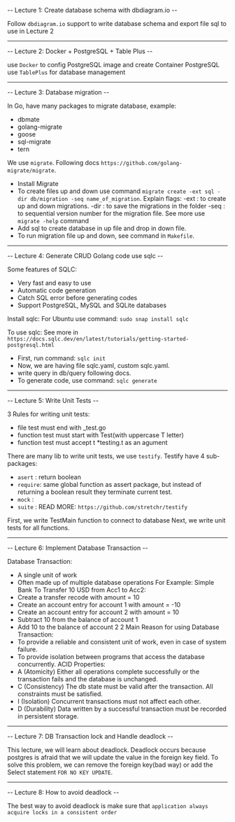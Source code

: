 -- Lecture 1: Create database schema with dbdiagram.io --

Follow `dbdiagram.io` support to write database schema
and export file sql to use in Lecture 2

--------------------------------------------------------------------------------------------------------------------------------

-- Lecture 2: Docker + PostgreSQL + Table Plus --

use `Docker` to config PostgreSQL image and create Container PostgreSQL
use `TablePlus` for database management

--------------------------------------------------------------------------------------------------------------------------------

-- Lecture 3: Database migration --

In Go, have many packages to migrate database, example: 
 - dbmate
 - golang-migrate
 - goose
 - sql-migrate
 - tern

We use `migrate`. Following docs `https://github.com/golang-migrate/migrate`.
 - Install Migrate
 - To create files up and down use command `migrate create -ext sql -dir db/migration -seq name_of_migration`.
    Explain flags: -ext : to create up and down migrations.
                -dir : to save the migrations in the folder
                -seq : to sequential version number for the migration file.
    See more use `migrate -help` command
 - Add sql to create database in up file and drop in down file.
 - To run migration file up and down, see command in `Makefile`.

--------------------------------------------------------------------------------------------------------------------------------

-- Lecture 4: Generate CRUD Golang code use sqlc --

Some features of SQLC:
 - Very fast and easy to use
 - Automatic code generation
 - Catch SQL error before generating codes
 - Support PostgreSQL, MySQL and SQLite databases

Install sqlc:
For Ubuntu use command: `sudo snap install sqlc`

To use sqlc: See more in `https://docs.sqlc.dev/en/latest/tutorials/getting-started-postgresql.html`
 - First, run command: `sqlc init`
 - Now, we are having file sqlc.yaml, custom sqlc.yaml.
 - write query in db/query following docs.
 - To generate code, use command: `sqlc generate`

--------------------------------------------------------------------------------------------------------------------------------

-- Lecture 5: Write Unit Tests --

3 Rules for writing unit tests:
 - file test must end with _test.go
 - function test must start with Test(with uppercase T letter)
 - function test must accept t *testing.t as an agument

There are many lib to write unit tests, we use `testify`.
Testify have 4 sub-packages:
 - `asert`  : return boolean
 - `require`: same global function as assert package, 
   but instead of returning a boolean result they terminate current test. 
 - `mock`   :
 - `suite`  :
READ MORE: `https://github.com/stretchr/testify`

First, we write TestMain function to connect to database
Next, we write unit tests for all functions.

--------------------------------------------------------------------------------------------------------------------------------

-- Lecture 6: Implement Database Transaction --

Database Transaction:
 - A single unit of work
 - Often made up of multiple database operations
For Example: Simple Bank To Transfer 10 USD from Acc1 to Acc2:
 - Create a transfer recode with amount = 10
 - Create an account entry for account 1 with amount = -10
 - Create an account entry for account 2 with amount = 10
 - Subtract 10 from the balance of account 1
 - Add 10 to the balance of account 2
2 Main Reason for using Database Transaction:
 - To provide a reliable and consistent unit of work, even in case of system failure.
 - To provide isolation between programs that access the database concurrently.
ACID Properties:
 - A (Atomicity) Either all operations complete successfully or the transaction fails and the database is unchanged.
 - C (Consistency) The db state must be valid after the transaction. All constraints must be satisfied.
 - I (Isolation) Concurrent transactions must not affect each other.
 - D (Durability) Data written by a successful transaction must be recorded in persistent storage.

--------------------------------------------------------------------------------------------------------------------------------

-- Lecture 7: DB Transaction lock and Handle deadlock --

This lecture, we will learn about deadlock.
Deadlock occurs because postgres is afraid that we will update the value in the foreign key field.
To solve this problem, we can remove the foreign key(bad way) or add the Select statement `FOR NO KEY UPDATE`.

--------------------------------------------------------------------------------------------------------------------------------

-- Lecture 8: How to avoid deadlock --

The best way to avoid deadlock is make sure that `application always acquire locks in a consistent order`